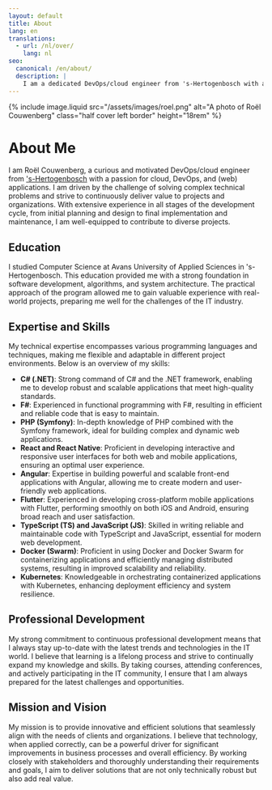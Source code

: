 ```yaml
---
layout: default
title: About
lang: en
translations:
  - url: /nl/over/
    lang: nl
seo:
  canonical: /en/about/
  description: |
    I am a dedicated DevOps/cloud engineer from 's-Hertogenbosch with a passion for cloud, DevOps, and web applications. My journey includes extensive experience in the full development cycle, from planning and design to implementation and maintenance. With a strong foundation in Computer Science from Avans University, I specialize in technologies like C#, F#, PHP (Symfony), React, Angular, Flutter, TypeScript, JavaScript, Docker and Kubernetes. Committed to continuous learning, I aim to deliver innovative solutions that meet client needs and enhance business efficiency.
---
```


{% include image.liquid src="/assets/images/roel.png" alt="A photo of Roël Couwenberg" class="half cover left border" height="18rem" %}

# About Me

I am Roël Couwenberg, a curious and motivated DevOps/cloud engineer from ['s-Hertogenbosch](geo:51.6978,5.3037?q='s-Hertogenbosch) with a passion for cloud, DevOps, and (web) applications. I am driven by the challenge of solving complex technical problems and strive to continuously deliver value to projects and organizations. With extensive experience in all stages of the development cycle, from initial planning and design to final implementation and maintenance, I am well-equipped to contribute to diverse projects.

## Education

I studied Computer Science at Avans University of Applied Sciences in 's-Hertogenbosch. This education provided me with a strong foundation in software development, algorithms, and system architecture. The practical approach of the program allowed me to gain valuable experience with real-world projects, preparing me well for the challenges of the IT industry.

## Expertise and Skills

My technical expertise encompasses various programming languages and techniques, making me flexible and adaptable in different project environments. Below is an overview of my skills:

- **C# (.NET)**: Strong command of C# and the .NET framework, enabling me to develop robust and scalable applications that meet high-quality standards.
- **F#**: Experienced in functional programming with F#, resulting in efficient and reliable code that is easy to maintain.
- **PHP (Symfony)**: In-depth knowledge of PHP combined with the Symfony framework, ideal for building complex and dynamic web applications.
- **React and React Native**: Proficient in developing interactive and responsive user interfaces for both web and mobile applications, ensuring an optimal user experience.
- **Angular**: Expertise in building powerful and scalable front-end applications with Angular, allowing me to create modern and user-friendly web applications.
- **Flutter**: Experienced in developing cross-platform mobile applications with Flutter, performing smoothly on both iOS and Android, ensuring broad reach and user satisfaction.
- **TypeScript (TS) and JavaScript (JS)**: Skilled in writing reliable and maintainable code with TypeScript and JavaScript, essential for modern web development.
- **Docker (Swarm)**: Proficient in using Docker and Docker Swarm for containerizing applications and efficiently managing distributed systems, resulting in improved scalability and reliability.
- **Kubernetes**: Knowledgeable in orchestrating containerized applications with Kubernetes, enhancing deployment efficiency and system resilience.

## Professional Development

My strong commitment to continuous professional development means that I always stay up-to-date with the latest trends and technologies in the IT world. I believe that learning is a lifelong process and strive to continually expand my knowledge and skills. By taking courses, attending conferences, and actively participating in the IT community, I ensure that I am always prepared for the latest challenges and opportunities.

## Mission and Vision

My mission is to provide innovative and efficient solutions that seamlessly align with the needs of clients and organizations. I believe that technology, when applied correctly, can be a powerful driver for significant improvements in business processes and overall efficiency. By working closely with stakeholders and thoroughly understanding their requirements and goals, I aim to deliver solutions that are not only technically robust but also add real value.
